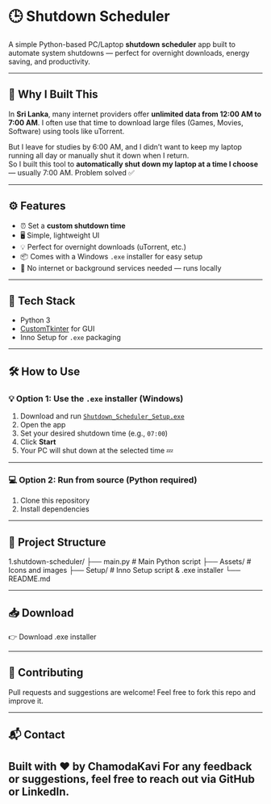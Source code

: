 # 🕒 Shutdown Scheduler

A simple Python-based PC/Laptop **shutdown scheduler** app built to automate system shutdowns — perfect for overnight downloads, energy saving, and productivity.

---

## 📌 Why I Built This

In **Sri Lanka**, many internet providers offer **unlimited data from 12:00 AM to 7:00 AM**. I often use that time to download large files (Games, Movies, Software) using tools like uTorrent.

But I leave for studies by 6:00 AM, and I didn’t want to keep my laptop running all day or manually shut it down when I return.  
So I built this tool to **automatically shut down my laptop at a time I choose** — usually 7:00 AM. Problem solved ✅

---

## ⚙️ Features

- ⏰ Set a **custom shutdown time**
- 🖥️ Simple, lightweight UI
- 💡 Perfect for overnight downloads (uTorrent, etc.)
- 📦 Comes with a Windows `.exe` installer for easy setup
- 🔐 No internet or background services needed — runs locally

---

## 🚀 Tech Stack

- Python 3  
- [CustomTkinter](https://github.com/TomSchimansky/CustomTkinter) for GUI  
- Inno Setup for `.exe` packaging  

---

## 🛠️ How to Use

### 💡 Option 1: Use the `.exe` installer (Windows)
1. Download and run [`Shutdown_Scheduler_Setup.exe`](https://github.com/Chamodakavi/1.shutdown-scheduler/blob/main/Setup/Shutdown_Scheduler_Setup.exe)
2. Open the app
3. Set your desired shutdown time (e.g., `07:00`)
4. Click **Start**
5. Your PC will shut down at the selected time 💤

---

### 💻 Option 2: Run from source (Python required)
1. Clone this repository  
2. Install dependencies  


---

## 📂 Project Structure
1.shutdown-scheduler/
├── main.py                    # Main Python script
├── Assets/                    # Icons and images
├── Setup/                     # Inno Setup script & .exe installer
└── README.md

---

## 📥 Download
👉 Download .exe installer

---

## 🙌 Contributing
Pull requests and suggestions are welcome! Feel free to fork this repo and improve it.

---

## 📬 Contact
Built with ❤️ by ChamodaKavi
For any feedback or suggestions, feel free to reach out via GitHub or LinkedIn.
---
